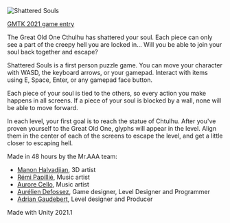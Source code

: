 ![Shattered Souls](https://repository-images.githubusercontent.com/376209485/ca860280-cd2b-11eb-86a1-9cabafa61f66)

[GMTK 2021 game entry](https://adngdb.itch.io/shattered-souls)

The Great Old One Cthulhu has shattered your soul.
Each piece can only see a part of the creepy hell you are locked in…
Will you be able to join your soul back together and escape?

Shattered Souls is a first person puzzle game.
You can move your character with WASD, the keyboard arrows, or your gamepad.
Interact with items using E, Space, Enter, or any gamepad face button.

Each piece of your soul is tied to the others, so every action you make happens in all screens.
If a piece of your soul is blocked by a wall, none will be able to move forward.

In each level, your first goal is to reach the statue of Chtulhu.
After you've proven yourself to the Great Old One, glyphs will appear in the level.
Align them in the center of each of the screens to escape the level, and get a little closer to escaping hell.

Made in 48 hours by the Mr.AAA team:
* [Manon Halvadjian](https://github.com/ManonHalvadjian), 3D artist
* [Rémi Papillié](https://github.com/wsmind), Music artist
* [Aurore Cello](https://github.com/AuroreCello), Music artist
* [Aurélien Defossez](https://github.com/aurelien-defossez), Game designer, Level Designer and Programmer
* [Adrian Gaudebert](https://github.com/adngdb), Level designer and Producer

Made with Unity 2021.1
